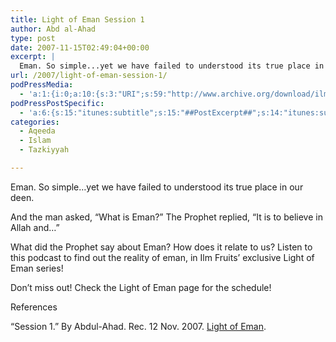 ```yaml
---
title: Light of Eman Session 1
author: Abd al-Ahad
type: post
date: 2007-11-15T02:49:04+00:00
excerpt: |
  Eman. So simple...yet we have failed to understood its true place in our deen.  And the man asked, "What is Eman?" The Prophet replied, "It is to believe in Allah and..."  What did the Prophet say about Eman? How does it relate to us? Listen to this podcast to find out the reality of eman, in Ilm Fruits' exclusive Light of Eman series!
url: /2007/light-of-eman-session-1/
podPressMedia:
  - 'a:1:{i:0;a:10:{s:3:"URI";s:59:"http://www.archive.org/download/ilmfruits/loe-session01.mp3";s:5:"title";s:0:"";s:4:"type";s:9:"audio_mp3";s:4:"size";s:7:"8293878";s:8:"duration";s:5:"34:33";s:12:"previewImage";s:80:"http://www.ilmfruits.com/wp-content/plugins/podpress//images/vpreview_center.png";s:10:"dimensionW";s:3:"320";s:10:"dimensionH";s:3:"240";s:3:"rss";s:2:"on";s:4:"atom";s:2:"on";}}'
podPressPostSpecific:
  - 'a:6:{s:15:"itunes:subtitle";s:15:"##PostExcerpt##";s:14:"itunes:summary";s:15:"##PostExcerpt##";s:15:"itunes:keywords";s:17:"##WordPressCats##";s:13:"itunes:author";s:10:"##Global##";s:15:"itunes:explicit";s:7:"Default";s:12:"itunes:block";s:7:"Default";}'
categories:
  - Aqeeda
  - Islam
  - Tazkiyyah

---
```

Eman. So simple&#8230;yet we have failed to understood its true place in our deen.

And the man asked, &#8220;What is Eman?&#8221; The Prophet replied, &#8220;It is to believe in Allah and&#8230;&#8221;

What did the Prophet say about Eman? How does it relate to us? Listen to this podcast to find out the reality of eman, in Ilm Fruits&#8217; exclusive Light of Eman series!

Don&#8217;t miss out! Check the Light of Eman page for the schedule!

<div id="referencesTitle">
  References
</div>

<p class="reference">
  &#8220;Session 1.&#8221; By Abdul-Ahad. Rec. 12 Nov. 2007. <u>Light of Eman</u>.
</p>